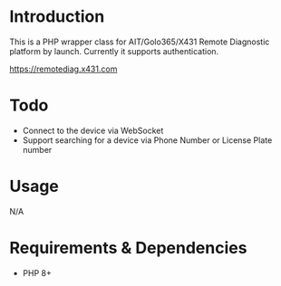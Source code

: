 # Introduction

This is a PHP wrapper class for AIT/Golo365/X431 Remote Diagnostic platform by launch. Currently it supports authentication.

https://remotediag.x431.com

# Todo

- Connect to the device via WebSocket
- Support searching for a device via Phone Number or License Plate number


# Usage

N/A

# Requirements & Dependencies

- PHP 8+

